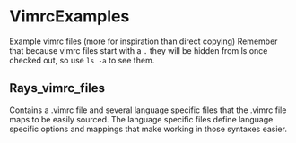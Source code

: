 VimrcExamples
=============

Example vimrc files (more for inspiration than direct copying)
Remember that because vimrc files start with a `.` they will be hidden from ls once checked out, so use `ls -a` to see them.

Rays_vimrc_files
---------------
Contains a .vimrc file and several language specific files that the .vimrc file maps to be easily sourced.
The language specific files define language specific options and mappings that make working in those syntaxes easier.
